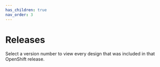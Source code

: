 ```yaml
---
has_children: true
nav_order: 3
---
```


# Releases

Select a version number to view every design that was included in that OpenShift release.
